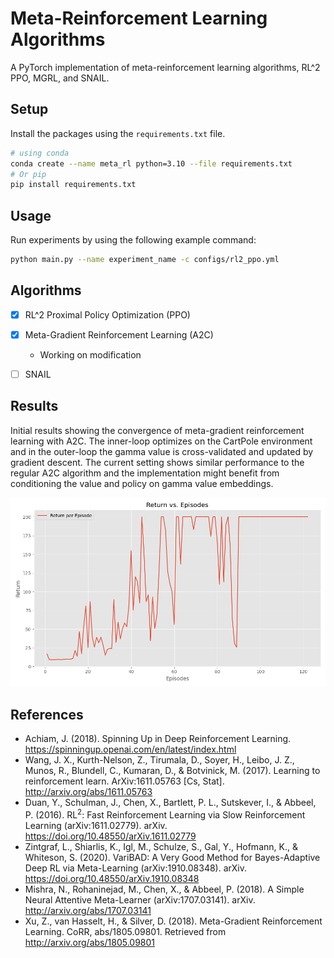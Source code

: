 # Meta-Reinforcement Learning Algorithms
A PyTorch implementation of meta-reinforcement learning algorithms, RL^2 PPO, MGRL, and SNAIL. 

## Setup
Install the packages using the `requirements.txt` file.

```bash
# using conda
conda create --name meta_rl python=3.10 --file requirements.txt
# Or pip
pip install requirements.txt
```

## Usage
Run experiments by using the following example command:

```bash
python main.py --name experiment_name -c configs/rl2_ppo.yml
```


## Algorithms

- [x] RL^2 Proximal Policy Optimization (PPO)
- [x] Meta-Gradient Reinforcement Learning (A2C)
    - Working on modification
- [ ] SNAIL


## Results
Initial results showing the convergence of meta-gradient reinforcement learning with A2C. The inner-loop optimizes on the CartPole environment and in the outer-loop the gamma value is cross-validated and updated by gradient descent. The current setting shows similar performance to the regular A2C algorithm and the implementation might benefit from conditioning the value and policy on gamma value embeddings.

<img alt="MGRL A2C experiment" src="assets/exp1_mg_a2c.png">


## References
- Achiam, J. (2018). Spinning Up in Deep Reinforcement Learning. https://spinningup.openai.com/en/latest/index.html
- Wang, J. X., Kurth-Nelson, Z., Tirumala, D., Soyer, H., Leibo, J. Z., Munos, R., Blundell, C., Kumaran, D., & Botvinick, M. (2017). Learning to reinforcement learn. ArXiv:1611.05763 [Cs, Stat]. http://arxiv.org/abs/1611.05763
- Duan, Y., Schulman, J., Chen, X., Bartlett, P. L., Sutskever, I., & Abbeel, P. (2016). RL$^2$: Fast Reinforcement Learning via Slow Reinforcement Learning (arXiv:1611.02779). arXiv. https://doi.org/10.48550/arXiv.1611.02779
- Zintgraf, L., Shiarlis, K., Igl, M., Schulze, S., Gal, Y., Hofmann, K., & Whiteson, S. (2020). VariBAD: A Very Good Method for Bayes-Adaptive Deep RL via Meta-Learning (arXiv:1910.08348). arXiv. https://doi.org/10.48550/arXiv.1910.08348
- Mishra, N., Rohaninejad, M., Chen, X., & Abbeel, P. (2018). A Simple Neural Attentive Meta-Learner (arXiv:1707.03141). arXiv. http://arxiv.org/abs/1707.03141
- Xu, Z., van Hasselt, H., & Silver, D. (2018). Meta-Gradient Reinforcement Learning. CoRR, abs/1805.09801. Retrieved from http://arxiv.org/abs/1805.09801
